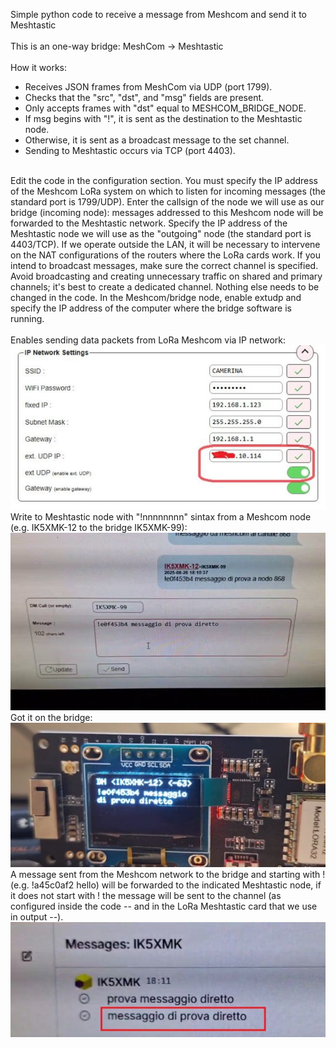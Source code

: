 Simple python code to receive a message from Meshcom and send it to Meshtastic<br>
<br>
This is an one-way bridge: MeshCom -> Meshtastic<br> 
<br>
How it works:<br>
- Receives JSON frames from MeshCom via UDP (port 1799).<br>
- Checks that the "src", "dst", and "msg" fields are present.<br>
- Only accepts frames with "dst" equal to MESHCOM_BRIDGE_NODE.<br>
- If msg begins with "!", it is sent as the destination to the Meshtastic node.<br>
- Otherwise, it is sent as a broadcast message to the set channel.<br>
- Sending to Meshtastic occurs via TCP (port 4403).<br>
<br>
Edit the code in the configuration section. You must specify the IP address of the Meshcom LoRa system on which to listen for incoming messages (the standard port is 1799/UDP). Enter the callsign of the node we will use as our bridge (incoming node): messages addressed to this Meshcom node will be forwarded to the Meshtastic network. Specify the IP address of the Meshtastic node we will use as the "outgoing" node (the standard port is 4403/TCP). If we operate outside the LAN, it will be necessary to intervene on the NAT configurations of the routers where the LoRa cards work. If you intend to broadcast messages, make sure the correct channel is specified. Avoid broadcasting and creating unnecessary traffic on shared and primary channels; it's best to create a dedicated channel. Nothing else needs to be changed in the code. In the Meshcom/bridge node, enable extudp and specify the IP address of the computer where the bridge software is running.
<br><br>
Enables sending data packets from LoRa Meshcom via IP network:<br>
<img src="https://github.com/ik5xmk/mc2mt_net/blob/main/enable_extudp.jpg" />
<br>
Write to Meshtastic node with "!nnnnnnnn" sintax from a Meshcom node (e.g. IK5XMK-12 to the bridge IK5XMK-99):<br>
<img src="https://github.com/ik5xmk/mc2mt_net/blob/main/direct_message_to_node.jpg" />
<br>
Got it on the bridge:<br>
<img src="https://github.com/ik5xmk/mc2mt_net/blob/main/msg_arrived_on_bridge.jpg" />
<br>
A message sent from the Meshcom network to the bridge and starting with ! (e.g. !a45c0af2 hello) will be forwarded to the indicated Meshtastic node, if it does not start with ! the message will be sent to the channel (as configured inside the code -- and in the LoRa Meshtastic card that we use in output --).
<br>
<img src="https://github.com/ik5xmk/mc2mt_net/blob/main/msg_arrived_on_meshtastic_card.jpg" />
<br>
